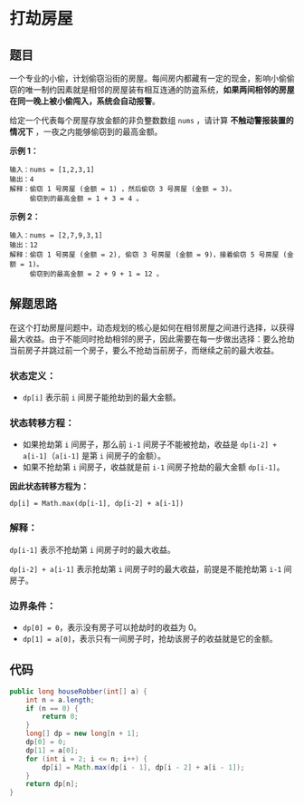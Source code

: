 # 打劫房屋

## 题目

一个专业的小偷，计划偷窃沿街的房屋。每间房内都藏有一定的现金，影响小偷偷窃的唯一制约因素就是相邻的房屋装有相互连通的防盗系统，**如果两间相邻的房屋在同一晚上被小偷闯入，系统会自动报警**。

给定一个代表每个房屋存放金额的非负整数数组 `nums` ，请计算 **不触动警报装置的情况下** ，一夜之内能够偷窃到的最高金额。

**示例 1：**

```
输入：nums = [1,2,3,1]
输出：4
解释：偷窃 1 号房屋 (金额 = 1) ，然后偷窃 3 号房屋 (金额 = 3)。
     偷窃到的最高金额 = 1 + 3 = 4 。
```

**示例 2：**

```
输入：nums = [2,7,9,3,1]
输出：12
解释：偷窃 1 号房屋 (金额 = 2), 偷窃 3 号房屋 (金额 = 9)，接着偷窃 5 号房屋 (金额 = 1)。
     偷窃到的最高金额 = 2 + 9 + 1 = 12 。
```



## 解题思路

在这个打劫房屋问题中，动态规划的核心是如何在相邻房屋之间进行选择，以获得最大收益。由于不能同时抢劫相邻的房子，因此需要在每一步做出选择：要么抢劫当前房子并跳过前一个房子，要么不抢劫当前房子，而继续之前的最大收益。



### 状态定义：

- `dp[i]` 表示前 `i` 间房子能抢劫到的最大金额。



### 状态转移方程：

- 如果抢劫第 `i` 间房子，那么前 `i-1` 间房子不能被抢劫，收益是 `dp[i-2] + a[i-1]`（`a[i-1]` 是第 `i` 间房子的金额）。
- 如果不抢劫第 `i` 间房子，收益就是前 `i-1` 间房子抢劫的最大金额 `dp[i-1]`。

**因此状态转移方程为：**

```
dp[i] = Math.max(dp[i-1], dp[i-2] + a[i-1])
```



### 解释：

`dp[i-1]` 表示不抢劫第 `i` 间房子时的最大收益。

`dp[i-2] + a[i-1]` 表示抢劫第 `i` 间房子时的最大收益，前提是不能抢劫第 `i-1` 间房子。



### 边界条件：

- `dp[0] = 0`，表示没有房子可以抢劫时的收益为 0。
- `dp[1] = a[0]`，表示只有一间房子时，抢劫该房子的收益就是它的金额。

## 代码

```java
public long houseRobber(int[] a) {
    int n = a.length;
    if (n == 0) {
        return 0;
    }
    long[] dp = new long[n + 1];
    dp[0] = 0;
    dp[1] = a[0];
    for (int i = 2; i <= n; i++) {
        dp[i] = Math.max(dp[i - 1], dp[i - 2] + a[i - 1]);
    }
    return dp[n];
}
```


